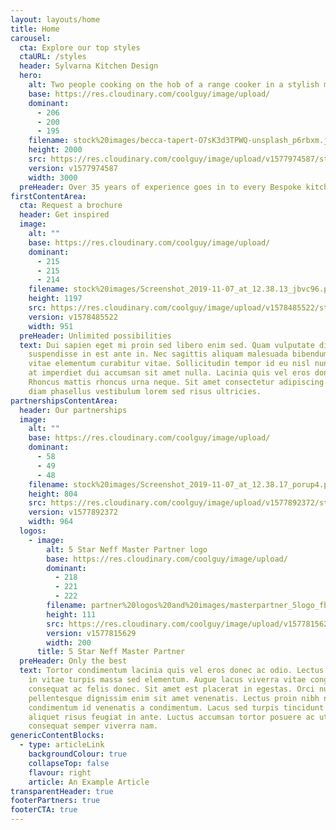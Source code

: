 ```yaml
---
layout: layouts/home
title: Home
carousel:
  cta: Explore our top styles
  ctaURL: /styles
  header: Sylvarna Kitchen Design
  hero:
    alt: Two people cooking on the hob of a range cooker in a stylish modern kitchen
    base: https://res.cloudinary.com/coolguy/image/upload/
    dominant:
      - 206
      - 200
      - 195
    filename: stock%20images/becca-tapert-O7sK3d3TPWQ-unsplash_p6rbxm.jpg
    height: 2000
    src: https://res.cloudinary.com/coolguy/image/upload/v1577974587/stock%20images/becca-tapert-O7sK3d3TPWQ-unsplash_p6rbxm.jpg
    version: v1577974587
    width: 3000
  preHeader: Over 35 years of experience goes in to every Bespoke kitchen we make
firstContentArea:
  cta: Request a brochure
  header: Get inspired
  image:
    alt: ""
    base: https://res.cloudinary.com/coolguy/image/upload/
    dominant:
      - 215
      - 215
      - 214
    filename: stock%20images/Screenshot_2019-11-07_at_12.38.13_jbvc96.png
    height: 1197
    src: https://res.cloudinary.com/coolguy/image/upload/v1578485522/stock%20images/Screenshot_2019-11-07_at_12.38.13_jbvc96.png
    version: v1578485522
    width: 951
  preHeader: Unlimited possibilities
  text: Dui sapien eget mi proin sed libero enim sed. Quam vulputate dignissim
    suspendisse in est ante in. Nec sagittis aliquam malesuada bibendum arcu
    vitae elementum curabitur vitae. Sollicitudin tempor id eu nisl nunc. Elit
    at imperdiet dui accumsan sit amet nulla. Lacinia quis vel eros donec.
    Rhoncus mattis rhoncus urna neque. Sit amet consectetur adipiscing elit. Non
    diam phasellus vestibulum lorem sed risus ultricies.
partnershipsContentArea:
  header: Our partnerships
  image:
    alt: ""
    base: https://res.cloudinary.com/coolguy/image/upload/
    dominant:
      - 58
      - 49
      - 48
    filename: stock%20images/Screenshot_2019-11-07_at_12.38.17_porup4.png
    height: 804
    src: https://res.cloudinary.com/coolguy/image/upload/v1577892372/stock%20images/Screenshot_2019-11-07_at_12.38.17_porup4.png
    version: v1577892372
    width: 964
  logos:
    - image:
        alt: 5 Star Neff Master Partner logo
        base: https://res.cloudinary.com/coolguy/image/upload/
        dominant:
          - 218
          - 221
          - 222
        filename: partner%20logos%20and%20images/masterpartner_5logo_fbmkwe.png
        height: 111
        src: https://res.cloudinary.com/coolguy/image/upload/v1577815629/partner%20logos%20and%20images/masterpartner_5logo_fbmkwe.png
        version: v1577815629
        width: 200
      title: 5 Star Neff Master Partner
  preHeader: Only the best
  text: Tortor condimentum lacinia quis vel eros donec ac odio. Lectus quam id leo
    in vitae turpis massa sed elementum. Augue lacus viverra vitae congue eu
    consequat ac felis donec. Sit amet est placerat in egestas. Orci nulla
    pellentesque dignissim enim sit amet venenatis. Lectus proin nibh nisl
    condimentum id venenatis a condimentum. Lacus sed turpis tincidunt id
    aliquet risus feugiat in ante. Luctus accumsan tortor posuere ac ut
    consequat semper viverra nam.
genericContentBlocks:
  - type: articleLink
    backgroundColour: true
    collapseTop: false
    flavour: right
    article: An Example Article
transparentHeader: true
footerPartners: true
footerCTA: true
---
```

